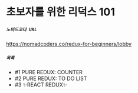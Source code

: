 # 초보자를 위한 리덕스 101

##### `노마드코더 URL`
https://nomadcoders.co/redux-for-beginners/lobby

##### `목록`

- #1 PURE REDUX: COUNTER
- #2 PURE REDUX: TO DO LIST
- #3 ✨REACT REDUX✨
